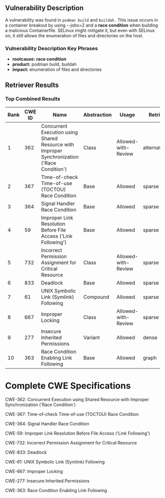 ## Vulnerability Description
A vulnerability was found in `podman build` and `buildah.` This issue occurs in a container breakout by using --jobs=2 and a **race condition** when building a malicious Containerfile. SELinux might mitigate it, but even with SELinux on, it still allows the enumeration of files and directories on the host.

### Vulnerability Description Key Phrases
- **rootcause:** **race condition**
- **product:** podman build, buildah
- **impact:** enumeration of files and directories

## Retriever Results

### Top Combined Results

| Rank | CWE ID | Name | Abstraction | Usage  | Retrievers | Individual Scores |
|------|--------|------|-------------|-------|------------|-------------------|
| 1 | 362 | Concurrent Execution using Shared Resource with Improper Synchronization ('Race Condition') | Class | Allowed-with-Review | alternate_terms | 1.000 |
| 2 | 367 | Time-of-check Time-of-use (TOCTOU) Race Condition | Base | Allowed | sparse | 0.311 |
| 3 | 364 | Signal Handler Race Condition | Base | Allowed | sparse | 0.293 |
| 4 | 59 | Improper Link Resolution Before File Access ('Link Following') | Base | Allowed | sparse | 0.283 |
| 5 | 732 | Incorrect Permission Assignment for Critical Resource | Class | Allowed-with-Review | sparse | 0.283 |
| 6 | 833 | Deadlock | Base | Allowed | sparse | 0.277 |
| 7 | 61 | UNIX Symbolic Link (Symlink) Following | Compound | Allowed | sparse | 0.271 |
| 8 | 667 | Improper Locking | Class | Allowed-with-Review | sparse | 0.269 |
| 9 | 277 | Insecure Inherited Permissions | Variant | Allowed | dense | 0.563 |
| 10 | 363 | Race Condition Enabling Link Following | Base | Allowed | graph | 0.003 |



# Complete CWE Specifications

CWE-362: Concurrent Execution using Shared Resource with Improper Synchronization ('Race Condition')

CWE-367: Time-of-check Time-of-use (TOCTOU) Race Condition

CWE-364: Signal Handler Race Condition

CWE-59: Improper Link Resolution Before File Access ('Link Following')

CWE-732: Incorrect Permission Assignment for Critical Resource

CWE-833: Deadlock

CWE-61: UNIX Symbolic Link (Symlink) Following

CWE-667: Improper Locking

CWE-277: Insecure Inherited Permissions

CWE-363: Race Condition Enabling Link Following
